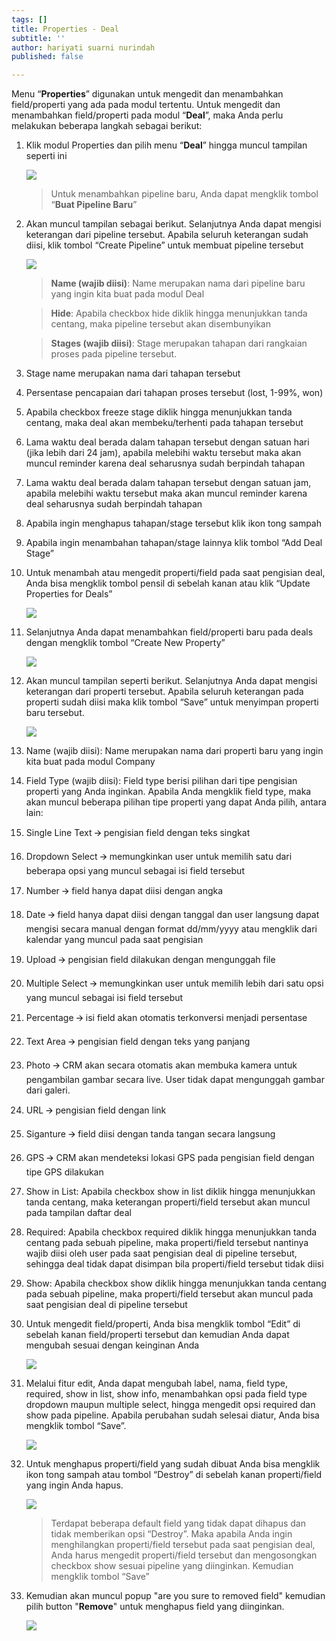 ```yaml
---
tags: []
title: Properties - Deal
subtitle: ''
author: hariyati suarni nurindah
published: false

---
```

Menu “**Properties**” digunakan untuk mengedit dan menambahkan field/properti yang ada pada modul tertentu. Untuk mengedit dan menambahkan field/properti pada modul “**Deal**”, maka Anda perlu melakukan beberapa langkah sebagai berikut:

 1. Klik modul Properties dan pilih menu “**Deal**” hingga muncul tampilan seperti ini

    ![](/uploads/properties-deal1.PNG)

    > Untuk menambahkan pipeline baru, Anda dapat mengklik tombol “**Buat Pipeline Baru**”
 2. Akan muncul tampilan sebagai berikut. Selanjutnya Anda dapat mengisi keterangan dari pipeline tersebut. Apabila seluruh keterangan sudah diisi, klik tombol “Create Pipeline” untuk membuat pipeline tersebut

    ![](/uploads/properties-deal2.PNG)

    > **Name (wajib diisi)**: Name merupakan nama dari pipeline baru yang ingin kita buat pada modul Deal

    > **Hide**: Apabila checkbox hide diklik hingga menunjukkan tanda centang, maka pipeline tersebut akan disembunyikan

    > **Stages (wajib diisi)**: Stage merupakan tahapan dari rangkaian proses pada pipeline tersebut.
 3. Stage name merupakan nama dari tahapan tersebut
 4. Persentase pencapaian dari tahapan proses tersebut (lost, 1-99%, won)
 5. Apabila checkbox freeze stage diklik hingga menunjukkan tanda centang, maka deal akan membeku/terhenti pada tahapan tersebut
 6. Lama waktu deal berada dalam tahapan tersebut dengan satuan hari (jika lebih dari 24 jam), apabila melebihi waktu tersebut maka akan muncul reminder karena deal seharusnya sudah berpindah tahapan
 7. Lama waktu deal berada dalam tahapan tersebut dengan satuan jam, apabila melebihi waktu tersebut maka akan muncul reminder karena deal seharusnya sudah berpindah tahapan
 8. Apabila ingin menghapus tahapan/stage tersebut klik ikon tong sampah
 9. Apabila ingin menambahan tahapan/stage lainnya klik tombol “Add Deal Stage”
10. Untuk menambah atau mengedit properti/field pada saat pengisian deal, Anda bisa mengklik tombol pensil di sebelah kanan atau klik “Update Properties for Deals”

    ![](/uploads/properties-deal3.PNG)
11. Selanjutnya Anda dapat menambahkan field/properti baru pada deals dengan mengklik tombol “Create New Property”

    ![](/uploads/properties-deal4.PNG)
12. Akan muncul tampilan seperti berikut. Selanjutnya Anda dapat mengisi keterangan dari properti tersebut. Apabila seluruh keterangan pada properti sudah diisi maka klik tombol “Save” untuk menyimpan properti baru tersebut.

    ![](/uploads/properties-deal5.PNG)
13. Name (wajib diisi): Name merupakan nama dari properti baru yang ingin kita buat pada modul Company
14. Field Type (wajib diisi): Field type berisi pilihan dari tipe pengisian properti yang Anda inginkan. Apabila Anda mengklik field type, maka akan muncul beberapa pilihan tipe properti yang dapat Anda pilih, antara lain:
15. Single Line Text 🡪 pengisian field dengan teks singkat
16. Dropdown Select 🡪 memungkinkan user untuk memilih satu dari beberapa opsi yang muncul sebagai isi field tersebut
17. Number 🡪 field hanya dapat diisi dengan angka
18. Date 🡪 field hanya dapat diisi dengan tanggal dan user langsung dapat mengisi secara manual dengan format dd/mm/yyyy atau mengklik dari kalendar yang muncul pada saat pengisian
19. Upload 🡪 pengisian field dilakukan dengan mengunggah file
20. Multiple Select 🡪 memungkinkan user untuk memilih lebih dari satu opsi yang muncul sebagai isi field tersebut
21. Percentage 🡪 isi field akan otomatis terkonversi menjadi persentase
22. Text Area 🡪 pengisian field dengan teks yang panjang
23. Photo 🡪 CRM akan secara otomatis akan membuka kamera untuk pengambilan gambar secara live. User tidak dapat mengunggah gambar dari galeri.
24. URL 🡪 pengisian field dengan link
25. Siganture 🡪 field diisi dengan tanda tangan secara langsung
26. GPS 🡪 CRM akan mendeteksi lokasi GPS pada pengisian field dengan tipe GPS dilakukan
27. Show in List: Apabila checkbox show in list diklik hingga menunjukkan tanda centang, maka keterangan properti/field tersebut akan muncul pada tampilan daftar deal
28. Required: Apabila checkbox required diklik hingga menunjukkan tanda centang pada sebuah pipeline, maka properti/field tersebut nantinya wajib diisi oleh user pada saat pengisian deal di pipeline tersebut, sehingga deal tidak dapat disimpan bila properti/field tersebut tidak diisi
29. Show: Apabila checkbox show diklik hingga menunjukkan tanda centang pada sebuah pipeline, maka properti/field tersebut akan muncul pada saat pengisian deal di pipeline tersebut
30. Untuk mengedit field/properti, Anda bisa mengklik tombol “Edit” di sebelah kanan field/properti tersebut dan kemudian Anda dapat mengubah sesuai dengan keinginan Anda

    ![](/uploads/properties-deal6.PNG)
31. Melalui fitur edit, Anda dapat mengubah label, nama, field type, required, show in list, show info, menambahkan opsi pada field type dropdown maupun multiple select, hingga mengedit opsi required dan show pada pipeline. Apabila perubahan sudah selesai diatur, Anda bisa mengklik tombol “Save”.

    ![](/uploads/properties-deal7.PNG)
32. Untuk menghapus properti/field yang sudah dibuat Anda bisa mengklik ikon tong sampah atau tombol “Destroy” di sebelah kanan properti/field yang ingin Anda hapus.

    ![](/uploads/properties-deal8.PNG)

    > Terdapat beberapa default field yang tidak dapat dihapus dan tidak memberikan opsi “Destroy”. Maka apabila Anda ingin menghilangkan properti/field tersebut pada saat pengisian deal, Anda harus mengedit properti/field tersebut dan mengosongkan checkbox show sesuai pipeline yang diinginkan. Kemudian mengklik tombol “Save”
33. Kemudian akan muncul popup "are you sure to removed field" kemudian pilih button "**Remove**" untuk menghapus field yang diinginkan.

    ![](/uploads/properties-deal9.PNG)